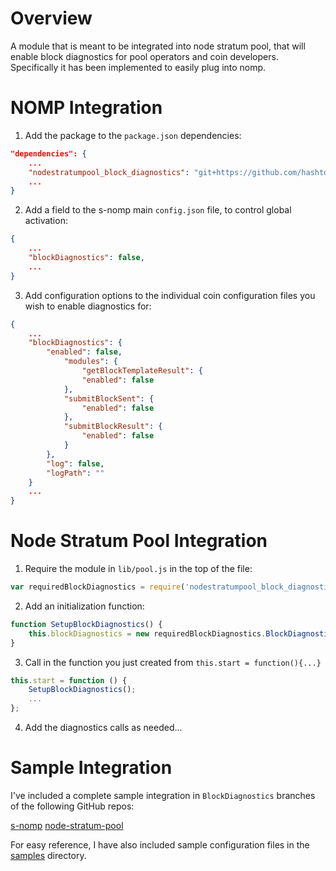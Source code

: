 Overview
========

A module that is meant to be integrated into node stratum pool, that will enable block diagnostics for pool operators and coin developers. Specifically it has been implemented to easily plug into nomp.

NOMP Integration
================

1. Add the package to the `package.json` dependencies:
```JSON
"dependencies": {
    ...
    "nodestratumpool_block_diagnostics": "git+https://github.com/hashtobewild/nodestratumpool_block_diagnostics.git",
    ...
}
```

2. Add a field to the s-nomp main `config.json` file, to control global activation:
```JSON
{
    ...
    "blockDiagnostics": false,
    ...
}
```

3. Add configuration options to the individual coin configuration files you wish to enable diagnostics for:
```JSON
{
    ...
    "blockDiagnostics": {
        "enabled": false,
            "modules": {
                "getBlockTemplateResult": {
                "enabled": false
            },
            "submitBlockSent": {
                "enabled": false
            },
            "submitBlockResult": {
                "enabled": false
            }
        },
        "log": false,
        "logPath": ""
    }
    ...
}
```

Node Stratum Pool Integration
=============================

1. Require the module in `lib/pool.js` in the top of the file:
```JavaScript
var requiredBlockDiagnostics = require('nodestratumpool_block_diagnostics');
```

2. Add an initialization function:
```JavaScript
function SetupBlockDiagnostics() {
    this.blockDiagnostics = new requiredBlockDiagnostics.BlockDiagnostics(options);
}
```

3. Call in the function you just created from `this.start = function(){...}`
```JavaScript
this.start = function () {
    SetupBlockDiagnostics();
    ...
};
```

4. Add the diagnostics calls as needed...

Sample Integration
==================
I've included a complete sample integration in `BlockDiagnostics` branches of the following GitHub repos:

[s-nomp](https://github.com/hashtobewild/s-nomp)
[node-stratum-pool](https://github.com/hashtobewild/node-stratum-pool)

For easy reference, I have also included sample configuration files in the [samples](./samples) directory.